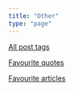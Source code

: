 ```yaml
---
title: "Other"
type: "page"
---
```


[All post tags](/tags)

[Favourite quotes](/misc/fave-quotes) 

[Favourite articles](/misc/fave-articles) 

